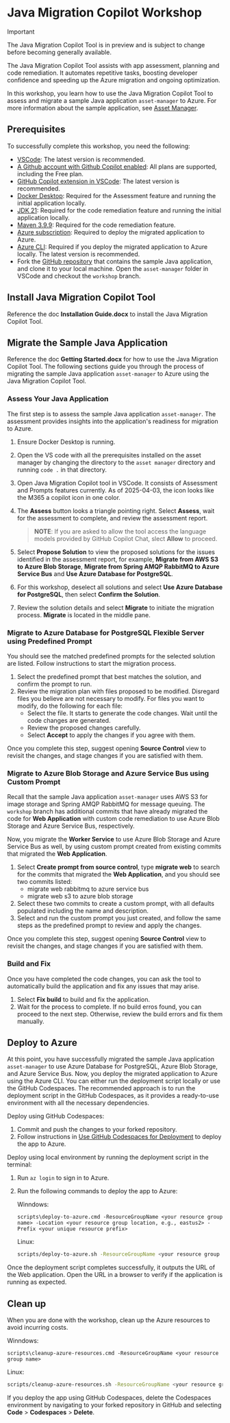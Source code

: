# Java Migration Copilot Workshop

> [!IMPORTANT]
> The Java Migration Copilot Tool is in preview and is subject to change before becoming generally available.

The Java Migration Copilot Tool assists with app assessment, planning and code remediation. It automates repetitive tasks, boosting developer confidence and speeding up the Azure migration and ongoing optimization.

In this workshop, you learn how to use the Java Migration Copilot Tool to assess and migrate a sample Java application `asset-manager` to Azure. For more information about the sample application, see [Asset Manager](README.md).

## Prerequisites

To successfully complete this workshop, you need the following:

- [VSCode](https://code.visualstudio.com/): The latest version is recommended.
- [A Github account with Github Copilot enabled](https://github.com/features/copilot): All plans are supported, including the Free plan.
- [GitHub Copilot extension in VSCode](https://code.visualstudio.com/docs/copilot/overview): The latest version is recommended.
- [Docker Desktop](https://www.docker.com/products/docker-desktop/): Required for the Assessment feature and running the initial application locally.
- [JDK 21](https://learn.microsoft.com/en-us/java/openjdk/download#openjdk-21): Required for the code remediation feature and running the initial application locally.
- [Maven 3.9.9](https://maven.apache.org/install.html): Required for the code remediation feature.
- [Azure subscription](https://azure.microsoft.com/free/): Required to deploy the migrated application to Azure.
- [Azure CLI](https://docs.microsoft.com/cli/azure/install-azure-cli): Required if you deploy the migrated application to Azure locally. The latest version is recommended.
- Fork the [GitHub repository](https://github.com/Azure-Samples/java-migration-copilot-samples) that contains the sample Java application, and clone it to your local machine. Open the `asset-manager` folder in VSCode and checkout the `workshop` branch.

## Install Java Migration Copilot Tool

Reference the doc **Installation Guide.docx** to install the Java Migration Copilot Tool.

## Migrate the Sample Java Application

Reference the doc **Getting Started.docx** for how to use the Java Migration Copilot Tool. The following sections guide you through the process of migrating the sample Java application `asset-manager` to Azure using the Java Migration Copilot Tool.

### Assess Your Java Application

The first step is to assess the sample Java application `asset-manager`. The assessment provides insights into the application's readiness for migration to Azure.

1. Ensure Docker Desktop is running.
1. Open the VS code with all the prerequisites installed on the asset manager by changing the directory to the `asset manager` directory and running `code .` in that directory.
1. Open Java Migration Copilot tool in VSCode. It consists of Assessment and Prompts features currently. As of 2025-04-03, the icon looks like the M365 a copilot icon in one color.
1. The **Assess** button looks a triangle pointing right. Select **Assess**, wait for the assessment to complete, and review the assessment report.

   > **NOTE**: If you are asked to allow the tool access the language models provided by GitHub Copilot Chat, slect **Allow** to proceed.

1. Select **Propose Solution** to view the proposed solutions for the issues identified in the assessment report, for example, **Migrate from AWS S3 to Azure Blob Storage**, **Migrate from Spring AMQP RabbitMQ to Azure Service Bus** and **Use Azure Database for PostgreSQL**.
1. For this workshop, deselect all solutions and select **Use Azure Database for PostgreSQL**, then select **Confirm the Solution**.
1. Review the solution details and select **Migrate** to initiate the migration process. **Migrate** is located in the middle pane.

### Migrate to Azure Database for PostgreSQL Flexible Server using Predefined Prompt

You should see the matched predefined prompts for the selected solution are listed. Follow instructions to start the migration process.

1. Select the predefined prompt that best matches the solution, and confirm the prompt to run.
1. Review the migration plan with files proposed to be modified. Disregard files you believe are not necessary to modify. For files you want to modify, do the following for each file:
   - Select the file. It starts to generate the code changes. Wait until the code changes are generated.
   - Review the proposed changes carefully.
   - Select **Accept** to apply the changes if you agree with them.

Once you complete this step, suggest opening **Source Control** view to revisit the changes, and stage changes if you are satisfied with them.

### Migrate to Azure Blob Storage and Azure Service Bus using Custom Prompt

Recall that the sample Java application `asset-manager` uses AWS S3 for image storage and Spring AMQP RabbitMQ for message queuing. The `workshop` branch has additional commits that have already migrated the code for **Web Application** with custom code remediation to use Azure Blob Storage and Azure Service Bus, respectively. 

Now, you migrate the **Worker Service** to use Azure Blob Storage and Azure Service Bus as well, by using custom prompt created from existing commits that migrated the **Web Application**.

1. Select **Create prompt from source control**, type **migrate web** to search for the commits that migrated the **Web Application**, and you should see two commits listed:
   * migrate web rabbitmq to azure service bus
   * migrate web s3 to azure blob storage
1. Select these two commits to create a custom prompt, with all defaults populated including the name and description. 
1. Select and run the custom prompt you just created, and follow the same steps as the predefined prompt to review and apply the changes.

Once you complete this step, suggest opening **Source Control** view to revisit the changes, and stage changes if you are satisfied with them.

### Build and Fix

Once you have completed the code changes, you can ask the tool to automatically build the application and fix any issues that may arise.

1. Select **Fix build** to build and fix the application.
1. Wait for the process to complete. If no build erros found, you can proceed to the next step. Otherwise, review the build errors and fix them manually.

## Deploy to Azure

At this point, you have successfully migrated the sample Java application `asset-manager` to use Azure Database for PostgreSQL, Azure Blob Storage, and Azure Service Bus. Now, you deploy the migrated application to Azure using the Azure CLI. You can either run the deployment script locally or use the GitHub Codespaces. The recommended approach is to run the deployment script in the GitHub Codespaces, as it provides a ready-to-use environment with all the necessary dependencies.

Deploy using GitHub Codespaces:
1. Commit and push the changes to your forked repository.
1. Follow instructions in [Use GitHub Codespaces for Deployment](README.md#use-github-codespaces-for-deployment) to deploy the app to Azure.

Deploy using local environment by running the deployment script in the terminal:
1. Run `az login` to sign in to Azure.
1. Run the following commands to deploy the app to Azure:
   
   Winndows:
   ```batch
   scripts\deploy-to-azure.cmd -ResourceGroupName <your resource group name> -Location <your resource group location, e.g., eastus2> -Prefix <your unique resource prefix>
   ```

   Linux:
   ```bash
   scripts/deploy-to-azure.sh -ResourceGroupName <your resource group name> -Location <your resource group location, e.g., eastus2> -Prefix <your unique resource prefix>
   ```

Once the deployment script completes successfully, it outputs the URL of the Web application. Open the URL in a browser to verify if the application is running as expected.

## Clean up

When you are done with the workshop, clean up the Azure resources to avoid incurring costs.

Winndows:
```batch
scripts\cleanup-azure-resources.cmd -ResourceGroupName <your resource group name>
```

Linux:
```bash
scripts/cleanup-azure-resources.sh -ResourceGroupName <your resource group name>
```

If you deploy the app using GitHub Codespaces, delete the Codespaces environment by navigating to your forked repository in GitHub and selecting **Code** > **Codespaces** > **Delete**.
